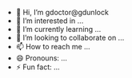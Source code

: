 - 👋 Hi, I’m gdoctor@gdunlock
- 👀 I’m interested in ...
- 🌱 I’m currently learning ...
- 💞️ I’m looking to collaborate on ...
- 📫 How to reach me ...
- 😄 Pronouns: ...
- ⚡ Fun fact: ...

<!---
gdunlock/gdunlock is a ✨ special ✨ repository because its `README.md` (this file) appears on your GitHub profile.
You can click the Preview link to take a look at your changes.
--->
